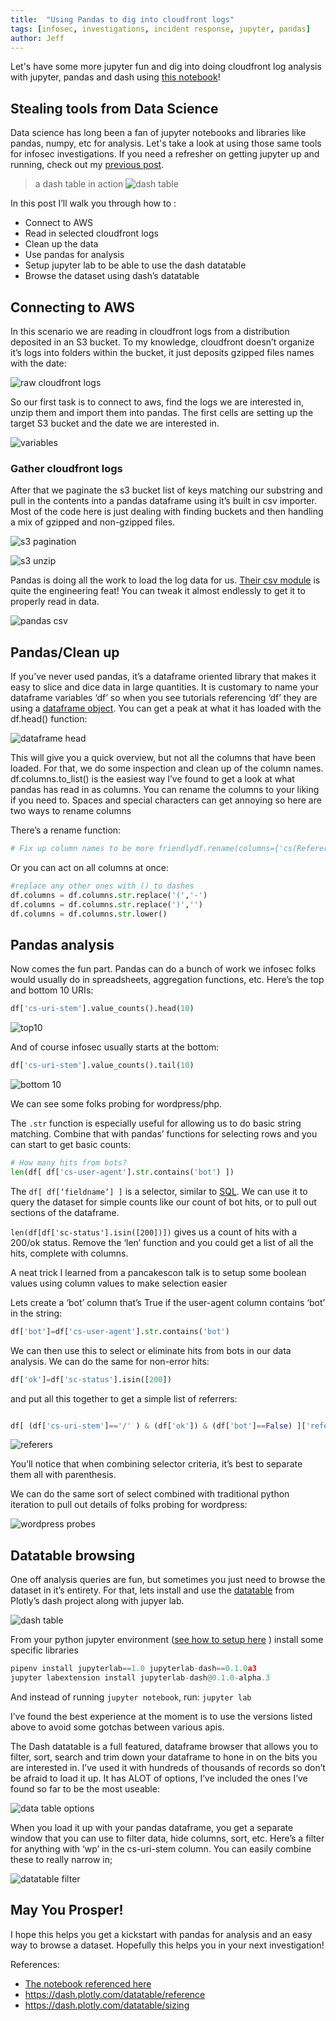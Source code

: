 ```yaml
---
title:  "Using Pandas to dig into cloudfront logs"
tags: [infosec, investigations, incident response, jupyter, pandas]
author: Jeff
---
```

Let's have some more jupyter fun and dig into doing cloudfront log analysis with jupyter, pandas and dash using [this notebook](
    https://github.com/jeffbryner/jeffbryner.github.io/blob/master/assets/jupyter-pandas-analysis/s3_cloudfront_log_pandas_investigation.ipynb)!

## Stealing tools from Data Science
Data science has long been a fan of jupyter notebooks and libraries like pandas, numpy, etc for analysis. Let's take a look at using those same tools for infosec investigations. If you need a refresher on getting jupyter up and running, check out my [previous post](http://blog.jeffbryner.com/2020/04/02/jupyter-notebooks-up-and-running.html).

>a dash table in action
![dash table](/assets/jupyter-pandas-analysis/dash_table.png)

In this post I’ll walk you through how to :

- Connect to AWS
- Read in selected cloudfront logs
- Clean up the data
- Use pandas for analysis
- Setup jupyter lab to be able to use the dash datatable
- Browse the dataset using dash’s datatable

## Connecting to AWS
In this scenario we are reading in cloudfront logs from a distribution deposited in an S3 bucket. To my knowledge, cloudfront doesn’t organize it’s logs into folders within the bucket, it just deposits gzipped files names with the date:

![raw cloudfront logs](/assets/jupyter-pandas-analysis/cloudfront_logs.png)

So our first task is to connect to aws, find the logs we are interested in, unzip them and import them into pandas. The first cells are setting up the target S3 bucket and the date we are interested in.

![variables](/assets/jupyter-pandas-analysis/variables.png)

### Gather cloudfront logs
After that we paginate the s3 bucket list of keys matching our substring and pull in the contents into a pandas dataframe using it’s built in csv importer. Most of the code here is just dealing with finding buckets and then handling a mix of gzipped and non-gzipped files.

![s3 pagination](/assets/jupyter-pandas-analysis/s3_pagination.png)

![s3 unzip](/assets/jupyter-pandas-analysis/s3_unzip.png)

Pandas is doing all the work to load the log data for us. [Their csv module](https://pandas.pydata.org/pandas-docs/stable/reference/api/pandas.read_csv.html) is quite the engineering feat! You can tweak it almost endlessly to get it to properly read in data.

![pandas csv](/assets/jupyter-pandas-analysis/pandas_csv.png)

## Pandas/Clean up
If you’ve never used pandas, it’s a dataframe oriented library that makes it easy to slice and dice data in large quantities. It is customary to name your dataframe variables ‘df’ so when you see tutorials referencing ‘df’ they are using a [dataframe object](https://pandas.pydata.org/pandas-docs/stable/reference/frame.html). You can get a peak at what it has loaded with the df.head() function:


![dataframe head](/assets/jupyter-pandas-analysis/dataframe_head.png)

This will give you a quick overview, but not all the columns that have been loaded. For that, we do some inspection and clean up of the column names. df.columns.to_list() is the easiest way I’ve found to get a look at what pandas has read in as columns. You can rename the columns to your liking if you need to. Spaces and special characters can get annoying so here are two ways to rename columns

There’s a rename function:


```python
# Fix up column names to be more friendlydf.rename(columns={'cs(Referer)': 'referer'}, inplace=True)
```

Or you can act on all columns at once:

```python
#replace any other ones with () to dashes
df.columns = df.columns.str.replace('(','-')
df.columns = df.columns.str.replace(')','')
df.columns = df.columns.str.lower()
```

## Pandas analysis
Now comes the fun part. Pandas can do a bunch of work we infosec folks would usually do in spreadsheets, aggregation functions, etc. Here’s the top and bottom 10 URIs:

```python
df['cs-uri-stem'].value_counts().head(10)
```
![top10](/assets/jupyter-pandas-analysis/top10.png)


And of course infosec usually starts at the bottom:
```python
df['cs-uri-stem'].value_counts().tail(10)
```

![bottom 10](/assets/jupyter-pandas-analysis/bottom10.png)

We can see some folks probing for wordpress/php.

The ```.str``` function is especially useful for allowing us to do basic string matching. Combine that with pandas’ functions for selecting rows and you can start to get basic counts:

```python
# How many hits from bots?
len(df[ df['cs-user-agent'].str.contains('bot') ])
```

The ```df[ df[‘fieldname’] ]``` is a selector, similar to [SQL](https://pandas.pydata.org/pandas-docs/stable/getting_started/comparison/comparison_with_sql.html). We can use it to query the dataset for simple counts like our count of bot hits, or to pull out sections of the dataframe.

```len(df[df['sc-status'].isin([200])])```  gives us a count of hits with a 200/ok status. Remove the ‘len’ function and you could get a list of all the hits, complete with columns.

A neat trick I learned from a pancakescon talk is to setup some boolean values using column values to make selection easier

Lets create a ‘bot’ column that’s True if the user-agent column contains ‘bot’ in the string:

```python
df['bot']=df['cs-user-agent'].str.contains('bot')
```

We can then use this to select or eliminate hits from bots in our data analysis.  We can do the same for non-error hits:

```python
df['ok']=df['sc-status'].isin([200])
```

and put all this together to get a simple list of referrers:

```python

df[ (df['cs-uri-stem']=='/' ) & (df['ok']) & (df['bot']==False) ]['referer'].value_counts()
```

![referers](/assets/jupyter-pandas-analysis/referers.png)

You’ll notice that when combining selector criteria, it’s best to separate them all with parenthesis.


We can do the same sort of select combined with traditional python iteration to pull out details of folks probing for wordpress:

![wordpress probes](/assets/jupyter-pandas-analysis/wordpress_probes.png)


## Datatable browsing
One off analysis queries are fun, but sometimes you just need to browse the dataset in it’s entirety. For that, lets install and use the [datatable](https://dash.plotly.com/datatable) from Plotly’s dash project along with jupyer lab.

![dash table](/assets/jupyter-pandas-analysis/dash_table.png)

From your python jupyter environment ([see how to setup here](http://blog.jeffbryner.com/2020/04/02/jupyter-notebooks-up-and-running.html) ) install some specific libraries

```python
pipenv install jupyterlab==1.0 jupyterlab-dash==0.1.0a3
jupyter labextension install jupyterlab-dash@0.1.0-alpha.3
```

And instead of running ```jupyter notebook```, run:
```jupyter lab```

I’ve found the best experience at the moment is to use the versions listed above to avoid some gotchas between various apis.

The Dash datatable is a full featured, dataframe browser that allows you to filter, sort, search and trim down your dataframe to hone in on the bits you are interested in. I’ve used it with hundreds of thousands of records so don’t be afraid to load it up. It has ALOT of options, I’ve included the ones I’ve found so far to be the most useable:


![data table options](/assets/jupyter-pandas-analysis/datatable_options.png)

When you load it up with your pandas dataframe, you get a separate window that you can use to filter data, hide columns, sort, etc. Here’s a filter for anything with ‘wp’ in the cs-uri-stem column. You can easily combine these to really narrow in;


![datatable filter](/assets/jupyter-pandas-analysis/datatable_filter.png)


## May You Prosper!
I hope this helps you get a kickstart with pandas for analysis and an easy way to browse a dataset. Hopefully this helps you in your next investigation!

References:

- [The notebook referenced here](
    https://github.com/jeffbryner/jeffbryner.github.io/blob/master/assets/jupyter-pandas-analysis/s3_cloudfront_log_pandas_investigation.ipynb)
- https://dash.plotly.com/datatable/reference
- https://dash.plotly.com/datatable/sizing


